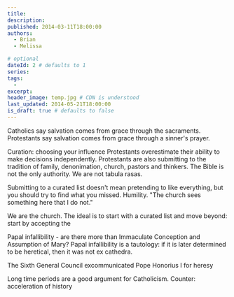 ```yaml
---
title: 
description: 
published: 2014-03-11T18:00:00
authors:
  - Brian
  - Melissa

# optional
dateId: 2 # defaults to 1
series: 
tags: 
  - 
excerpt: 
header_image: temp.jpg # CDN is understood
last_updated: 2014-05-21T18:00:00
is_draft: true # defaults to false
---
```


Catholics say salvation comes from grace through the sacraments. Protestants say salvation comes from grace through a sinner's prayer.

Curation: choosing your influence
Protestants overestimate their ability to make decisions independently. Protestants are also submitting to the tradition of family, denonimation, church, pastors and thinkers. The Bible is not the only authority. We are not tabula rasas.

Submitting to a curated list doesn't mean pretending to like everything, but you should try to find what you missed. Humility. "The church sees something here that I do not."

We are the church. The ideal is to start with a curated list and move beyond: start by accepting the 

Papal infallibility - are there more than Immaculate Conception and Assumption of Mary? Papal infallibility is a tautology: if it is later determined to be heretical, then it was not ex cathedra. 

The Sixth General Council excommunicated Pope Honorius I for heresy

Long time periods are a good argument for Catholicism. Counter: acceleration of history

